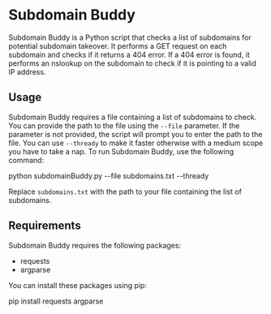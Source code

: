 # Subdomain Buddy

Subdomain Buddy is a Python script that checks a list of subdomains for potential subdomain takeover. It performs a GET request on each subdomain and checks if it returns a 404 error. If a 404 error is found, it performs an nslookup on the subdomain to check if it is pointing to a valid IP address. 

## Usage

Subdomain Buddy requires a file containing a list of subdomains to check. You can provide the path to the file using the `--file` parameter. If the parameter is not provided, the script will prompt you to enter the path to the file.
You can use `--thready` to make it faster otherwise with a medium scope you have to take a nap.
To run Subdomain Buddy, use the following command:

python subdomainBuddy.py --file subdomains.txt --thready


Replace `subdomains.txt` with the path to your file containing the list of subdomains.

## Requirements

Subdomain Buddy requires the following packages:

- requests
- argparse

You can install these packages using pip:

pip install requests argparse
